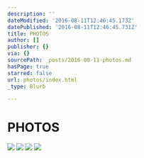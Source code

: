 ```yaml
---
description: ''
dateModified: '2016-08-11T12:46:45.173Z'
datePublished: '2016-08-11T12:46:45.731Z'
title: PHOTOS
author: []
publisher: {}
via: {}
sourcePath: _posts/2016-08-11-photos.md
hasPage: true
starred: false
url: photos/index.html
_type: Blurb

---
```

# PHOTOS
![](https://the-grid-user-content.s3-us-west-2.amazonaws.com/9c70819a-20fb-4a9d-b957-a0e07a655919.jpg)
![](https://the-grid-user-content.s3-us-west-2.amazonaws.com/dbe95fa1-bfc8-40e2-a984-e88ff442f4ad.jpg)
![](https://the-grid-user-content.s3-us-west-2.amazonaws.com/e46886bd-ca91-452a-99c8-08de20167f33.jpg)
![](https://the-grid-user-content.s3-us-west-2.amazonaws.com/52418285-4c97-4275-9f37-89a887c8b66e.jpg)